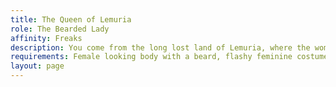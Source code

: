 ```yaml
---
title: The Queen of Lemuria
role: The Bearded Lady
affinity: Freaks
description: You come from the long lost land of Lemuria, where the woman with the longest beard was queen. You are a thousand years old and do your best to survive in this strange land and it’s inhabitants. On stage you tell about the ways of Lemuria and perform some of the of rituals to the mundane to gawk at. It’s a pitiful life, but you make a living, though sometimes you’d like to rule them all as you used to.
requirements: Female looking body with a beard, flashy feminine costume, having a stage act
layout: page
---
```

